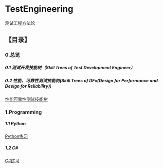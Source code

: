 # TestEngineering
测试工程方法论

## 【目录】

### 0.总览

##### 0.1 测试开发技能树（Skill Trees of Test Development Engineer）

##### 0.2 性能、可靠性测试技能树(Skill Trees of DFx(Design for Performance and Design for Reliability))
[性能可靠性测试技能树](https://github.com/Vancheung/TestEngineering/blob/master/_0_Catalog/_0_2_%E6%80%A7%E8%83%BD%E5%8F%AF%E9%9D%A0%E6%80%A7%E6%B5%8B%E8%AF%95.xmind
)

### 1.Programming

##### 1.1 Python
[Python练习](https://github.com/Vancheung/TestEngineering/tree/master/_1_Programming/Python)

##### 1.2 C#
[C#练习](https://github.com/Vancheung/TestEngineering/tree/master/_1_Programming/CSharp)
